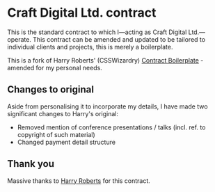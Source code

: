 # Craft Digital Ltd. contract

This is the standard contract to which I—acting as Craft Digital Ltd.—operate.
This contract can be amended and updated to be tailored to individual clients
and projects, this is merely a boilerplate.

This is a fork of Harry Roberts' (CSSWizardry) [Contract Boilerplate](https://github.com/csswizardry/Contract) - amended for my personal needs.

## Changes to original

Aside from personalising it to incorporate my details, I have made two significant changes to Harry's original:
+ Removed mention of conference presentations / talks (incl. ref. to copyright of such material)
+ Changed payment detail structure 

## Thank you

Massive thanks to [Harry Roberts](https://twitter.com/csswizardry) for this contract. 
